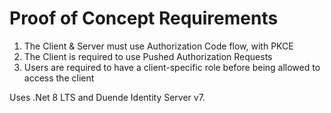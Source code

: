 # Proof of Concept Requirements
1. The Client & Server must use Authorization Code flow, with PKCE
2. The Client is required to use Pushed Authorization Requests
3. Users are required to have a client-specific role before being allowed to access the client

Uses .Net 8 LTS and Duende Identity Server v7.

